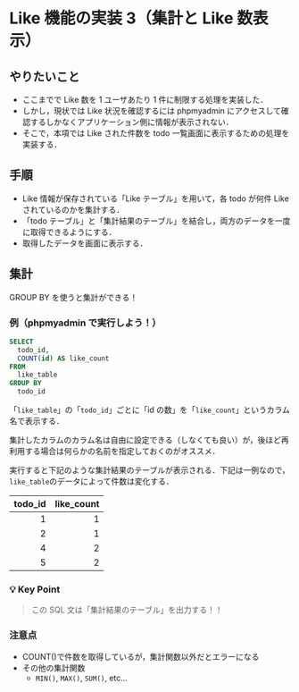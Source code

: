 # Like 機能の実装 3（集計と Like 数表示）

## やりたいこと

- ここまでで Like 数を 1 ユーザあたり 1 件に制限する処理を実装した．
- しかし，現状では Like 状況を確認するには phpmyadmin にアクセスして確認するしかなくアプリケーション側に情報が表示されない．
- そこで，本項では Like された件数を todo 一覧画面に表示するための処理を実装する．

## 手順

- Like 情報が保存されている「Like テーブル」を用いて，各 todo が何件 Like されているのかを集計する．
- 「todo テーブル」と「集計結果のテーブル」を結合し，両方のデータを一度に取得できるようにする．
- 取得したデータを画面に表示する．

## 集計

GROUP BY を使うと集計ができる！

### 例（phpmyadmin で実行しよう！）

```sql
SELECT
  todo_id,
  COUNT(id) AS like_count
FROM
  like_table
GROUP BY
  todo_id
```

「`like_table`」の「`todo_id`」ごとに「id の数」を「`like_count`」というカラム名で表示する．

集計したカラムのカラム名は自由に設定できる（しなくても良い）が，後ほど再利用する場合は何らかの名前を指定しておくのがオススメ．

実行すると下記のような集計結果のテーブルが表示される．下記は一例なので，`like_table`のデータによって件数は変化する．

| todo_id | like_count |
| ------: | ---------: |
|       1 |          1 |
|       2 |          1 |
|       4 |          2 |
|       5 |          2 |

### 💡 Key Point

> この SQL 文は「集計結果のテーブル」を出力する！！

### 注意点

- COUNT()で件数を取得しているが，集計関数以外だとエラーになる
- その他の集計関数
  - `MIN()`, `MAX()`, `SUM()`, etc...
